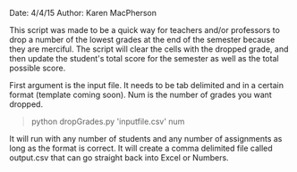 Date: 4/4/15
Author: Karen MacPherson

This script was made to be a quick way for teachers and/or professors to drop a number of the lowest grades at the end of the semester because they are merciful. The script will clear the cells with the dropped grade, and then update the student's total score for the semester as well as the total possible score. 

First argument is the input file. It needs to be tab delimited and in a certain format (template coming soon). Num is the number of grades you want dropped.

> python dropGrades.py 'inputfile.csv' num

It will run with any number of students and any number of assignments as long as the format is correct. It will create a comma delimited file called output.csv that can go straight back into Excel or Numbers. 